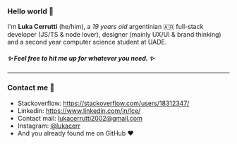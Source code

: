 ### Hello world 👋

I'm **Luka Cerrutti** (he/him), a _19 years old_ argentinian 🇦🇷 full-stack developer (JS/TS & node lover), designer (mainly UX/UI & brand thinking) and a second year computer science student at UADE.

##### ✨ Feel free to hit me up for whatever you need. ✨

---

### Contact me 💬

- Stackoverflow: https://stackoverflow.com/users/18312347/
- Linkedin: https://www.linkedin.com/in/lce/
- Contact mail: [lukacerrutti2002@gmail.com](mailto:lukacerrutti2002@gmail.com)
- Instagram: [@lukacerr](https://www.instagram.com/lukacerr/)
- And you already found me on GitHub ❤️
